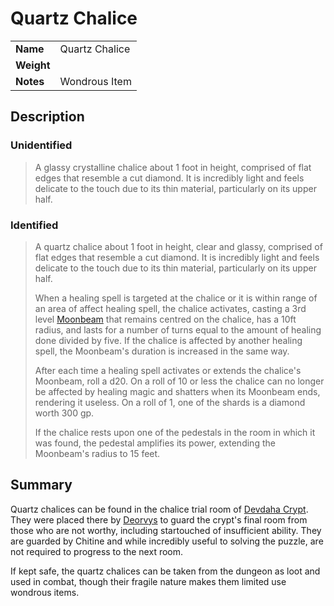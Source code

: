# Quartz Chalice

|||
| --- | --- |
| **Name** | Quartz Chalice | item.2
| **Weight** ||
| **Notes** | Wondrous Item |

## Description

### Unidentified

> A glassy crystalline chalice about 1 foot in height, comprised of flat edges that resemble a cut diamond. It is incredibly light and feels delicate to the touch due to its thin material, particularly on its upper half.

### Identified

> A quartz chalice about 1 foot in height, clear and glassy, comprised of flat edges that resemble a cut diamond. It is incredibly light and feels delicate to the touch due to its thin material, particularly on its upper half.
>
> When a healing spell is targeted at the chalice or it is within range of an area of affect healing spell, the chalice activates, casting a 3rd level [Moonbeam](https://www.dndbeyond.com/spells/moonbeam) that remains centred on the chalice, has a 10ft radius, and lasts for a number of turns equal to the amount of healing done divided by five. If the chalice is affected by another healing spell, the Moonbeam's duration is increased in the same way.
>
> After each time a healing spell activates or extends the chalice's Moonbeam, roll a d20. On a roll of 10 or less the chalice can no longer be affected by healing magic and shatters when its Moonbeam ends, rendering it useless. On a roll of 1, one of the shards is a diamond worth 300 gp.
>
> If the chalice rests upon one of the pedestals in the room in which it was found, the pedestal amplifies its power, extending the Moonbeam's radius to 15 feet.

## Summary

Quartz chalices can be found in the chalice trial room of [Devdaha Crypt](../../places/structures/dungeons/devdaha-crypt.md). They were placed there by [Deorvys](../../characters/deorvys.md) to guard the crypt's final room from those who are not worthy, including startouched of insufficient ability. They are guarded by Chitine and while incredibly useful to solving the puzzle, are not required to progress to the next room.

If kept safe, the quartz chalices can be taken from the dungeon as loot and used in combat, though their fragile nature makes them limited use wondrous items.
